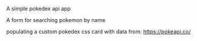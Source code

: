 A simple pokedex api app

A form for searching pokemon by name

populating a custom pokedex css card with data from:
https://pokeapi.co/
